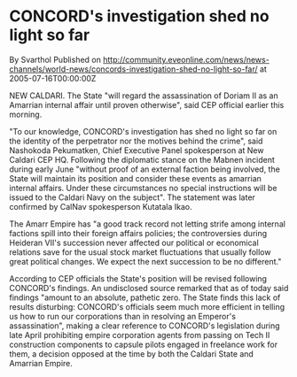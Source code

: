 # CONCORD's investigation shed no light so far
By Svarthol
Published on http://community.eveonline.com/news/news-channels/world-news/concords-investigation-shed-no-light-so-far/ at 2005-07-16T00:00:00Z

NEW CALDARI. The State "will regard the assassination of Doriam II as an Amarrian internal affair until proven otherwise", said CEP official earlier this morning.  
  
"To our knowledge, CONCORD's investigation has shed no light so far on the identity of the perpetrator nor the motives behind the crime", said Nashokoda Pekumatken, Chief Executive Panel spokesperson at New Caldari CEP HQ. Following the diplomatic stance on the Mabnen incident during early June "without proof of an external faction being involved, the State will maintain its position and consider these events as amarrian internal affairs. Under these circumstances no special instructions will be issued to the Caldari Navy on the subject". The statement was later confirmed by CalNav spokesperson Kutatala Ikao.  
  
The Amarr Empire has "a good track record not letting strife among internal factions spill into their foreign affairs policies; the controversies during Heideran VII's succession never affected our political or economical relations save for the usual stock market fluctuations that usually follow great political changes. We expect the next succession to be no different."   
  
According to CEP officials the State's position will be revised following CONCORD's findings. An undisclosed source remarked that as of today said findings "amount to an absolute, pathetic zero. The State finds this lack of results disturbing: CONCORD's officials seem much more efficient in telling us how to run our corporations than in resolving an Emperor's assassination", making a clear reference to CONCORD's legislation during late April prohibiting empire corporation agents from passing on Tech II construction components to capsule pilots engaged in freelance work for them, a decision opposed at the time by both the Caldari State and Amarrian Empire.

